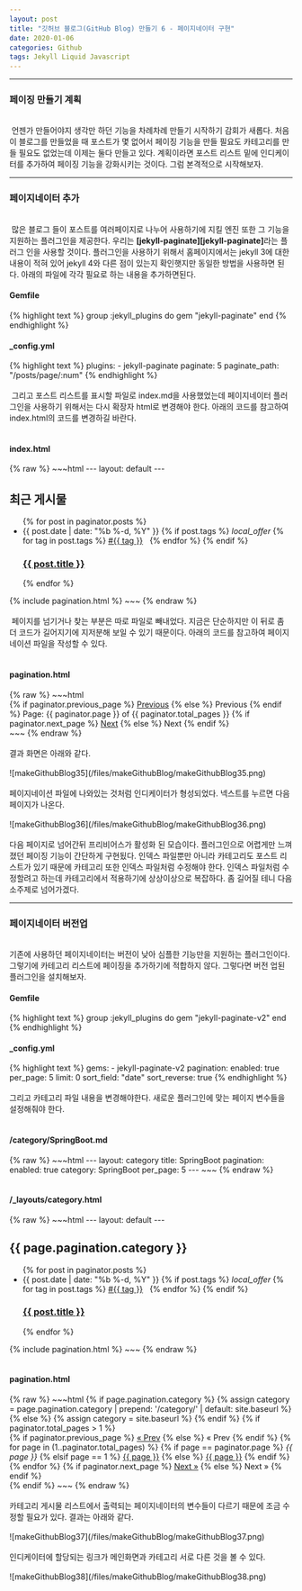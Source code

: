 ```yaml
---
layout: post
title: "깃허브 블로그(GitHub Blog) 만들기 6 - 페이지네이터 구현"
date: 2020-01-06
categories: Github
tags: Jekyll Liquid Javascript
---
```

<div style="display:none;">
페이징 만들기
</div>
<hr class="divider">
<h3>페이징 만들기 계획</h3>
<br>
&nbsp;언젠가 만들어야지 생각만 하던 기능을 차례차례 만들기 시작하기 감회가 새롭다. 처음 이 블로그를 만들었을 때 포스트가 몇 없어서 페이징 기능을 만들 필요도 카테고리를 만들 필요도 없었는데 이제는 둘다 만들고 있다. 계획이라면 포스트 리스트 밑에 인디케이터를 추가하여 페이징 기능을 강화시키는 것이다. 그럼 본격적으로 시작해보자.
<hr class="divider">
<h3>페이지네이터 추가</h3>
<br>
&nbsp;많은 블로그 들이 포스트를 여러페이지로 나누어 사용하기에 지킬 엔진 또한 그 기능을 지원하는 플러그인을 제공한다. 우리는 <b>[jekyll-paginate][jekyll-paginate]</b>라는 플러그 인을 사용할 것이다. 플러그인을 사용하기 위해서 홈페이지에서는 jekyll 3에 대한 내용이 적혀 있어 jekyll 4와 다른 점이 있는지 확인햇지만 동일한 방법을 사용하면 된다. 아래의 파일에 각각 필요로 하는 내용을 추가하면된다.
<h4>Gemfile</h4>
{% highlight text %}
group :jekyll_plugins do
  gem "jekyll-paginate"
end
{% endhighlight %}
<h4>_config.yml</h4>
{% highlight text %}
plugins:
  - jekyll-paginate
paginate: 5
paginate_path: "/posts/page/:num"
{% endhighlight %}
<br><br>
&nbsp;그리고 포스트 리스트를 표시할 파일로 index.md을 사용했었는데 페이지네이터 플러그인을 사용하기 위해서는 다시 확장자 html로 변경해야 한다. 아래의 코드를 참고하여 index.html의 코드를 변경하길 바란다.
<br><br>
<h4>index.html</h4>
{% raw %}
~~~html
---
layout: default
---
<div class="home">
	<h2 class="post-list-heading">최근 게시물</h2>
	<ul class="post-list">
		{% for post in paginator.posts %}
		<li>
			<span class="post-meta">{{ post.date | date: "%b %-d, %Y" }}
			{% if post.tags %} 
			<i class="material-icons svg-icon">local_offer</i>
			{% for tag in post.tags %}
			<a class="label" href="{{ '/tags' | prepend: site.baseurl }}">#{{ tag }}</a> &nbsp; 
			{% endfor %} 
			{% endif %}
			</span>
			<h3>
				<a class="post-link" href="{{ post.url | prepend: site.baseurl }}"
					>{{ post.title }}</a
				>
			</h3>
		</li>
		{% endfor %}
	</ul>
</div>
{% include pagination.html %}				
~~~
{% endraw %}
<br><br>
&nbsp;페이지를 넘기거나 찾는 부분은 따로 파일로 빼내었다. 지금은 단순하지만 이 뒤로 좀 더 코드가 길어지기에 지저분해 보일 수 있기 때문이다. 아래의 코드를 참고하여 페이지네이션 파일을 작성할 수 있다.
<br><br>
<h4>pagination.html</h4>
{% raw %}
~~~html
<!-- Pagination links -->
<div class="pagination">
  {% if paginator.previous_page %}
    <a href="{{ paginator.previous_page_path }}" class="previous">Previous</a>
  {% else %}
    <span class="previous">Previous</span>
  {% endif %}
  <span class="page_number ">Page: {{ paginator.page }} of {{ paginator.total_pages }}</span>
  {% if paginator.next_page %}
    <a href="{{ paginator.next_page_path }}" class="next">Next</a>
  {% else %}
    <span class="next ">Next</span>
  {% endif %}
</div>		
~~~
{% endraw %}
<br><br>
결과 화면은 아래와 같다.
<br><br>
![makeGithubBlog35](/files/makeGithubBlog/makeGithubBlog35.png)
<br><br>
페이지네이션 파일에 나와있는 것처럼 인디케이터가 형성되었다. 넥스트를 누르면 다음 페이지가 나온다.
<br><br>
![makeGithubBlog36](/files/makeGithubBlog/makeGithubBlog36.png)
<br><br>
다음 페이지로 넘어간뒤 프리비어스가 활성화 된 모습이다. 플러그인으로 어렵게만 느껴졌던 페이징 기능이 간단하게 구현됬다. 인덱스 파일뿐만 아니라 카테고리도 포스트 리스트가 있기 때문에 카테고리 또한 인덱스 파일처럼 수정해야 한다. 인덱스 파일처럼 수정할려고 하는데 카테고리에서 적용하기에 상상이상으로 복잡하다. 좀 길어질 테니 다음 소주제로 넘어가겠다.
<hr class="divider">
<h3>페이지네이터 버전업</h3>
<br>
기존에 사용하던 페이지네이터는 버전이 낮아 심플한 기능만을 지원하는 플러그인이다. 그렇기에 카테고리 리스트에 페이징을 추가하기에 적합하지 않다. 그렇다면 버전 업된 플러그인을 설치해보자.
<h4>Gemfile</h4>
{% highlight text %}
group :jekyll_plugins do
  gem "jekyll-paginate-v2"
end
{% endhighlight %}
<h4>_config.yml</h4>
{% highlight text %}
gems:
    - jekyll-paginate-v2
pagination:
    enabled: true
    per_page: 5
    limit: 0
    sort_field: "date"
    sort_reverse: true
{% endhighlight %}
<br><br>
그리고 카테고리 파일 내용을 변경해야한다. 새로운 플러그인에 맞는 페이지 변수들을 설정해줘야 한다.
<br><br>
<h4>/category/SpringBoot.md</h4>
{% raw %}
~~~html
---
layout: category
title: SpringBoot
pagination:
    enabled: true
    category: SpringBoot
    per_page: 5
---	
~~~
{% endraw %}
<br><br>
<h4>/_layouts/category.html</h4>
{% raw %}
~~~html
---
layout: default
---
<div class="home">
	<h2 class="post-list-heading">{{ page.pagination.category }}</h2>
	<ul class="post-list">
{% for post in paginator.posts %}
    <li>
			<span class="post-meta">{{ post.date | date: "%b %-d, %Y" }}
			{% if post.tags %} 
			<i class="material-icons svg-icon">local_offer</i>
			{% for tag in post.tags %}
			<a class="label" href="{{ '/tags' | prepend: site.baseurl }}">#{{ tag }}</a> &nbsp;  
			{% endfor %} 
			{% endif %}</span>
			<h3>
				<a class="post-link" href="{{ post.url | prepend: site.baseurl }}"
					>{{ post.title }}</a
				>
			</h3>
		</li>
{% endfor %}
	</ul>
</div>
{% include pagination.html %}
~~~
{% endraw %}
<br><br>
<h4>pagination.html</h4>
{% raw %}
~~~html
<!-- Pagination links -->
{% if page.pagination.category %}
{% assign category = page.pagination.category | prepend: '/category/' | default: site.baseurl %}
{% else %}
{% assign category = site.baseurl %}
  {% endif %}
{% if paginator.total_pages > 1 %}
<div class="pagination">
  {% if paginator.previous_page %}
    <a href="{{ paginator.previous_page_path | prepend: site.baseurl | replace: '//', '/' }}">&laquo; Prev</a>
  {% else %}
    <span>&laquo; Prev</span>
  {% endif %}
  {% for page in (1..paginator.total_pages) %}
    {% if page == paginator.page %}
      <em>{{ page }}</em>
    {% elsif page == 1 %}
      <a href="{{ paginator.previous_page_path | prepend: site.baseurl | replace: '//', '/' }}">{{ page }}</a>
    {% else %}
      <a href="{{ site.paginate_path | prepend: category | replace: '//', '/' | replace: ':num', page }}">{{ page }}</a>
    {% endif %}
  {% endfor %}
  {% if paginator.next_page %}
    <a href="{{ paginator.next_page_path | prepend: site.baseurl | replace: '//', '/' }}">Next &raquo;</a>
  {% else %}
    <span>Next &raquo;</span>
  {% endif %}
</div>
{% endif %}
~~~
{% endraw %}
<br><br>
카테고리 게시물 리스트에서 출력되는 페이지네이터의 변수들이 다르기 때문에 조금 수정할 필요가 있다. 결과는 아래와 같다.
<br><br>
![makeGithubBlog37](/files/makeGithubBlog/makeGithubBlog37.png)
<br><br>
인디케이터에 할당되는 링크가 메인화면과 카테고리 서로 다른 것을 볼 수 있다.
<br><br>
![makeGithubBlog38](/files/makeGithubBlog/makeGithubBlog38.png)
<br><br>


[jekyll-paginate]: https://jekyllrb-ko.github.io/docs/pagination/